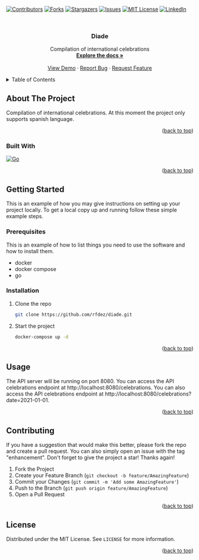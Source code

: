 <a name="readme-top"></a>

[![Contributors][contributors-shield]][contributors-url]
[![Forks][forks-shield]][forks-url]
[![Stargazers][stars-shield]][stars-url]
[![Issues][issues-shield]][issues-url]
[![MIT License][license-shield]][license-url]
[![LinkedIn][linkedin-shield]][linkedin-url]

<br />
<div align="center">
  <h3 align="center">Diade</h3>
  <p align="center">
    Compilation of international celebrations
    <br />
    <a href="https://github.com/rfdez/diade"><strong>Explore the docs »</strong></a>
    <br />
    <br />
    <a href="https://github.com/rfdez/diade">View Demo</a>
    ·
    <a href="https://github.com/rfdez/diade/issues">Report Bug</a>
    ·
    <a href="https://github.com/rfdez/diade/issues">Request Feature</a>
  </p>
</div>

<details>
  <summary>Table of Contents</summary>
  <ol>
    <li>
      <a href="#about-the-project">About The Project</a>
      <ul>
        <li><a href="#built-with">Built With</a></li>
      </ul>
    </li>
    <li>
      <a href="#getting-started">Getting Started</a>
      <ul>
        <li><a href="#prerequisites">Prerequisites</a></li>
        <li><a href="#installation">Installation</a></li>
      </ul>
    </li>
    <li><a href="#usage">Usage</a></li>
    <li><a href="#contributing">Contributing</a></li>
    <li><a href="#license">License</a></li>
  </ol>
</details>

## About The Project

Compilation of international celebrations. At this moment the project only supports spanish language.

<p align="right">(<a href="#readme-top">back to top</a>)</p>

### Built With

[![Go][Go.dev]][Go-url]

<p align="right">(<a href="#readme-top">back to top</a>)</p>

## Getting Started

This is an example of how you may give instructions on setting up your project locally.
To get a local copy up and running follow these simple example steps.

### Prerequisites

This is an example of how to list things you need to use the software and how to install them.
* docker
* docker compose
* go

### Installation

1. Clone the repo
   ```sh
   git clone https://github.com/rfdez/diade.git
   ```
2. Start the project
   ```sh
   docker-compose up -d
   ```

<p align="right">(<a href="#readme-top">back to top</a>)</p>

## Usage

The API server will be running on port 8080. You can access the API celebrations endpoint at http://localhost:8080/celebrations. You can also access the API celebrations endpoint at http://localhost:8080/celebrations?date=2021-01-01.

<p align="right">(<a href="#readme-top">back to top</a>)</p>

## Contributing

If you have a suggestion that would make this better, please fork the repo and create a pull request. You can also simply open an issue with the tag "enhancement".
Don't forget to give the project a star! Thanks again!

1. Fork the Project
2. Create your Feature Branch (`git checkout -b feature/AmazingFeature`)
3. Commit your Changes (`git commit -m 'Add some AmazingFeature'`)
4. Push to the Branch (`git push origin feature/AmazingFeature`)
5. Open a Pull Request

<p align="right">(<a href="#readme-top">back to top</a>)</p>

## License

Distributed under the MIT License. See `LICENSE` for more information.

<p align="right">(<a href="#readme-top">back to top</a>)</p>

[contributors-shield]: https://img.shields.io/github/contributors/rfdez/diade.svg?style=for-the-badge
[contributors-url]: https://github.com/rfdez/diade/graphs/contributors
[forks-shield]: https://img.shields.io/github/forks/rfdez/diade.svg?style=for-the-badge
[forks-url]: https://github.com/rfdez/diade/network/members
[stars-shield]: https://img.shields.io/github/stars/rfdez/diade.svg?style=for-the-badge
[stars-url]: https://github.com/rfdez/diade/stargazers
[issues-shield]: https://img.shields.io/github/issues/rfdez/diade.svg?style=for-the-badge
[issues-url]: https://github.com/rfdez/diade/issues
[license-shield]: https://img.shields.io/github/license/rfdez/diade.svg?style=for-the-badge
[license-url]: https://github.com/rfdez/diade/blob/main/LICENSE
[linkedin-shield]: https://img.shields.io/badge/-LinkedIn-black.svg?style=for-the-badge&logo=linkedin&colorB=555
[linkedin-url]: https://linkedin.com/in/raul-fernandez-fernandez
[product-screenshot]: images/screenshot.png
[Go.dev]: https://img.shields.io/badge/go-000000?style=for-the-badge&logo=go&logoColor=white
[Go-url]: https://go.dev/

